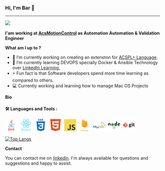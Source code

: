 ### Hi, I'm Bar 👋
---
![](https://komarev.com/ghpvc/?username=barpupko)

**I'am working at <a href="https://acsmotioncontrol.com/">AcsMotionControl</a> as Automation Automation & Validation Engineer**

**What am I up to ?**
- 🔭 I’m currently working on creating an extenston for <a href="https://acsmotioncontrol.com/capabilities/acspl-programming/">ACSPL+ Language</a>.
- 🌱 I’m currently learning DEVOPS specially Docker & Ansible Technology over <a href="https://www.linkedin.com/learning/">LinkedIn Learning.</a>
- ⚡ Fun fact is that Software developers spend more time learning as compared to others.
- 💻 Currently working and learning how to manage Mac OS Projects

**Bio**


#### :hammer_and_wrench: Languages and Tools :
<div>
  <img src="https://github.com/devicons/devicon/blob/master/icons/java/java-original-wordmark.svg" title="Java" alt="Java" width="40" height="40"/>&nbsp;
  <img src="https://github.com/devicons/devicon/blob/master/icons/react/react-original-wordmark.svg" title="React" alt="React" width="40" height="40"/>&nbsp;
  <img src="https://github.com/devicons/devicon/blob/master/icons/css3/css3-plain-wordmark.svg"  title="CSS3" alt="CSS" width="40" height="40"/>&nbsp;
  <img src="https://github.com/devicons/devicon/blob/master/icons/html5/html5-original.svg" title="HTML5" alt="HTML" width="40" height="40"/>&nbsp;
  <img src="https://github.com/devicons/devicon/blob/master/icons/javascript/javascript-original.svg" title="JavaScript" alt="JavaScript" width="40" height="40"/>&nbsp;
  <img src="https://github.com/devicons/devicon/blob/master/icons/firebase/firebase-plain-wordmark.svg" title="Firebase" alt="Firebase" width="40" height="40"/>&nbsp;
  <img src="https://github.com/devicons/devicon/blob/master/icons/mysql/mysql-original-wordmark.svg" title="MySQL"  alt="MySQL" width="40" height="40"/>&nbsp;
  <img src="https://github.com/devicons/devicon/blob/master/icons/nodejs/nodejs-original-wordmark.svg" title="NodeJS" alt="NodeJS" width="40" height="40"/>&nbsp;
  <img src="https://github.com/devicons/devicon/blob/master/icons/git/git-original-wordmark.svg" title="Git" **alt="Git" width="40" height="40"/>
</div>

[![Top Langs](https://github-readme-stats.vercel.app/api/top-langs/?username=barpupko&layout=compact&theme=vision-friendly-dark)](https://github.com/anuraghazra/github-readme-stats)

**Contact**

You can contact me on <a href="https://www.linkedin.com/in/barpupko/">linkedin<a>. I'm always available for questions and suggestions and happy to assist.

